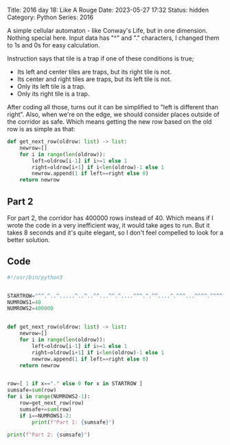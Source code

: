 Title: 2016 day 18: Like A Rouge
Date: 2023-05-27 17:32
Status: hidden
Category: Python
Series: 2016

A simple cellular automaton - like Conway's Life, but in one dimension.
Nothing special here. Input data has "^" and "." characters, I changed
them to 1s and 0s for easy calculation. 

Instruction says that tile is a trap if one of these conditions is true;

- Its left and center tiles are traps, but its right tile is not.
- Its center and right tiles are traps, but its left tile is not.
- Only its left tile is a trap.
- Only its right tile is a trap.

After coding all those, turns out it can be simplified to "left is
different than right". Also, when we're on the edge, we should consider
places outside of the corridor as safe. Which means getting the new row
based on the old row is as simple as that:

```python
def get_next_row(oldrow: list) -> list:
    newrow=[]
    for i in range(len(oldrow)):
        left=oldrow[i-1] if i>=1 else 1
        right=oldrow[i+1] if i<len(oldrow)-1 else 1
        newrow.append(1 if left==right else 0)
    return newrow
```

## Part 2

For part 2, the corridor has 400000 rows instead of 40. Which means if I wrote the code
in a very inefficient way, it would take ages to run. But it takes 8 seconds and it's quite
elegant, so I don't feel compelled to look for a better solution.

## Code

```python
#!/usr/bin/python3


STARTROW="^^.^..^.....^..^..^^...^^.^....^^^.^.^^....^.^^^...^^^^.^^^^.^..^^^^.^^.^.^.^.^.^^...^^..^^^..^.^^^^"
NUMROWS1=40
NUMROWS2=400000


def get_next_row(oldrow: list) -> list:
    newrow=[]
    for i in range(len(oldrow)):
        left=oldrow[i-1] if i>=1 else 1
        right=oldrow[i+1] if i<len(oldrow)-1 else 1
        newrow.append(1 if left==right else 0)
    return newrow


row=[ 1 if x=="." else 0 for x in STARTROW ]
sumsafe=sum(row)
for i in range(NUMROWS2-1):
    row=get_next_row(row)
    sumsafe+=sum(row)
    if i==NUMROWS1-2:
        print(f"Part 1: {sumsafe}")        

print(f"Part 2: {sumsafe}")
```